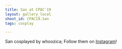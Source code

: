 ```yaml
---
title: San at CPAC'19
layout: gallery_local
shoot_id: CPAC19.San
tags: cosplay

---
```


San cosplayed by whoozica; Follow them on [Instagram](https://www.instagram.com/whoozica)!

